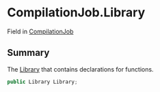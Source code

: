 # CompilationJob.Library

Field in [CompilationJob](api/csharp/yarn.compiler.compilationjob.md)

## Summary


The  <a href="yarn.compiler.compilationjob.library.md">Library</a>  that contains declarations for
functions.


```csharp
public Library Library;
```

